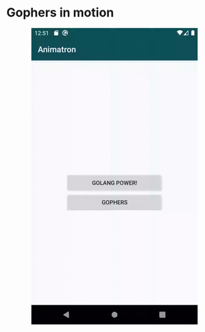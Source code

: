 # Gophers in motion #

<p align="center">
<img src="https://github.com/i-redbyte/Animatron/blob/master/info/gifs/gophers.gif" alt="Gophers in motion">
</p>